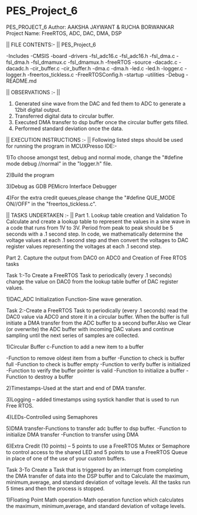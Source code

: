 # PES_Project_6
PES_PROJECT_6
Author: AAKSHA JAYWANT & RUCHA BORWANKAR 
Project Name: FreeRTOS, ADC, DAC, DMA, DSP 

|| FILE CONTENTS:- ||
PES_Project_6

-Includes
-CMSIS
-board
-drivers
	-fsl_adc16.c
	-fsl_adc16.h
	-fsl_dma.c
	-fsl_dma.h
	-fsl_dmamux.c
	-fsl_dmamux.h
-freeRTOS
-source
	-dacadc.c
	-dacadc.h
	-cir_buffer.c
	-cir_buffer.h
	-dma.c
	-dma.h
	-led.c
	-led.h
	-logger.c
	-logger.h
	-freertos_tickless.c
	-FreeRTOSConfig.h
-startup
-utilities
-Debug
-README.md

|| OBSERVATIONS :- ||
1) Generated sine wave from the DAC and fed them to ADC to generate a 12bit digital output.
2) Transferred digital data to circular buffer.
3) Executed DMA transfer to dsp buffer once the circular buffer gets filled.
4) Performed standard deviation once the data.


|| EXECUTION INSTRUCTIONS :- ||
Following listed steps should be used for running the program in MCUXPresso IDE:-

1)To choose amongst test, debug and normal mode, change the "#define mode debug //normal" in the "logger.h" file.

2)Build the program

3)Debug as GDB PEMicro Interface Debugger

4)For the extra credit queues,please change the "#define QUE_MODE ON//OFF" in the "freertos_tickless.c".

|| TASKS UNDERTAKEN :- ||
Part 1. Lookup table creation and Validation
To Calculate and create a lookup table to represent the values in a sine wave in a code that runs from 1V to 3V.
Period from peak to peak should be 5 seconds with a .1 second step. 
In code, we mathematically determine the voltage values at each .1 second step and then convert the voltages to DAC register values representing the voltages at each .1 second
step.

Part 2. Capture the output from DAC0 on ADC0 and Creation of Free RTOS tasks

Task 1:-To Create a FreeRTOS Task to periodically (every .1 seconds) change the value on DAC0 from the lookup table
buffer of DAC register values.

1)DAC_ADC Initialization Function-Sine wave generation.

Task 2:-Create a FreeRTOS Task to periodically (every .1 seconds) read the DAC0 value via ADC0 and store it in a circular
buffer. When the buffer is full initiate a DMA transfer from the ADC buffer to a second buffer.Also we Clear (or overwrite) the ADC buffer with incoming DAC values and continue
sampling until the next series of samples are collected.

1)Circular Buffer c-Function to add a new item to a buffer

-Function to remove oldest item from a buffer
-Function to check is buffer full
-Function to check is buffer empty
-Function to verify buffer is initialized
-Function to verify the buffer pointer is valid
-Function to initialize a buffer
-Function to destroy a buffer

2)Timestamps-Used at the start and end of DMA transfer.

3)Logging – added timestamps using systick handler that is used to run Free RTOS. 

4)LEDs-Controlled using Semaphores

5)DMA transfer-Functions to transfer adc buffer to dsp buffer.
-Function to initialize DMA transfer 
-Function to transfer using DMA

6)Extra Credit (10 points) –  5 points to use a FreeRTOS Mutex or Semaphore to control access
to the shared LED and 5 points to use a FreeRTOS Queue in place of one of the use of your custom buffers.

Task 3-To Create a Task that is triggered by an interrupt from completing the DMA transfer of data into the DSP
buffer and to Calculate the maximum, minimum,average, and standard deviation of voltage levels. 
All the tasks run 5 times and then the process is stopped.

1)Floating Point Math operation-Math operation function which calculates the  maximum, minimum,average, and standard deviation of voltage levels.
